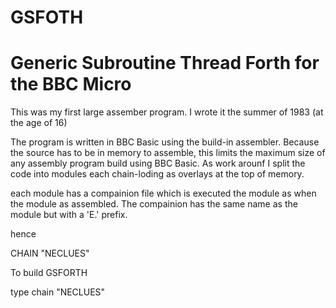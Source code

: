 # GSFOTH
Generic Subroutine Thread Forth for the BBC Micro
=================================================

This was my first large assember program. I wrote it the summer of 1983 (at the age of 16)

The program is written in BBC Basic using the build-in assembler. Because the source has to be in memory to assemble, this limits the maximum size of any assembly program build using BBC Basic. As work arounf I split the code into modules each chain-loding as overlays at the top of memory.

each module has a compainion file which is executed the module as when the module as assembled. The compainion has the same name as the module but with a 'E.' prefix.

hence 

CHAIN "NECLUES"




To build GSFORTH

type
chain "NECLUES"




